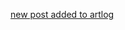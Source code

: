 <a href="http://artlog.icefairy.net/2022/11/07/commissions-and-shop.html" target="_blank">new post added to artlog</a>
